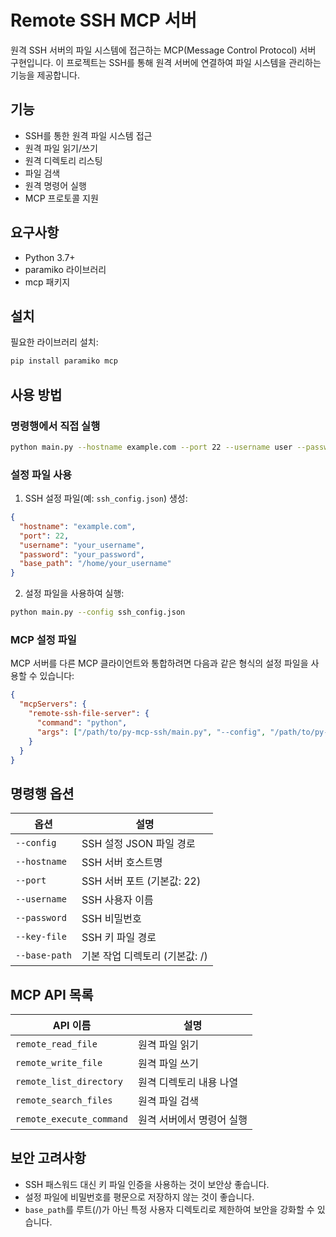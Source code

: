 # Remote SSH MCP 서버

원격 SSH 서버의 파일 시스템에 접근하는 MCP(Message Control Protocol) 서버 구현입니다. 이 프로젝트는 SSH를 통해 원격 서버에 연결하여 파일 시스템을 관리하는 기능을 제공합니다.

## 기능

- SSH를 통한 원격 파일 시스템 접근
- 원격 파일 읽기/쓰기
- 원격 디렉토리 리스팅
- 파일 검색
- 원격 명령어 실행
- MCP 프로토콜 지원

## 요구사항

- Python 3.7+
- paramiko 라이브러리
- mcp 패키지

## 설치

필요한 라이브러리 설치:
```bash
pip install paramiko mcp
```

## 사용 방법

### 명령행에서 직접 실행

```bash
python main.py --hostname example.com --port 22 --username user --password pass --base-path /home/user
```

### 설정 파일 사용

1. SSH 설정 파일(예: `ssh_config.json`) 생성:

```json
{
  "hostname": "example.com",
  "port": 22,
  "username": "your_username",
  "password": "your_password",
  "base_path": "/home/your_username"
}
```

2. 설정 파일을 사용하여 실행:

```bash
python main.py --config ssh_config.json
```

### MCP 설정 파일

MCP 서버를 다른 MCP 클라이언트와 통합하려면 다음과 같은 형식의 설정 파일을 사용할 수 있습니다:

```json
{
  "mcpServers": {
    "remote-ssh-file-server": {
      "command": "python",
      "args": ["/path/to/py-mcp-ssh/main.py", "--config", "/path/to/py-mcp-ssh/ssh_config.json"]
    }
  }
}
```

## 명령행 옵션

| 옵션 | 설명 |
|------|------|
| `--config` | SSH 설정 JSON 파일 경로 |
| `--hostname` | SSH 서버 호스트명 |
| `--port` | SSH 서버 포트 (기본값: 22) |
| `--username` | SSH 사용자 이름 |
| `--password` | SSH 비밀번호 |
| `--key-file` | SSH 키 파일 경로 |
| `--base-path` | 기본 작업 디렉토리 (기본값: /) |

## MCP API 목록

| API 이름 | 설명 |
|----------|------|
| `remote_read_file` | 원격 파일 읽기 |
| `remote_write_file` | 원격 파일 쓰기 |
| `remote_list_directory` | 원격 디렉토리 내용 나열 |
| `remote_search_files` | 원격 파일 검색 |
| `remote_execute_command` | 원격 서버에서 명령어 실행 |

## 보안 고려사항

- SSH 패스워드 대신 키 파일 인증을 사용하는 것이 보안상 좋습니다.
- 설정 파일에 비밀번호를 평문으로 저장하지 않는 것이 좋습니다.
- `base_path`를 루트(/)가 아닌 특정 사용자 디렉토리로 제한하여 보안을 강화할 수 있습니다.
